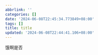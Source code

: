 ```yaml
---
abbrlink: ''
categories: []
date: '2024-06-08T22:45:34.773849+08:00'
tags: []
title: title
updated: '2024-06-08T22:44:41.106+08:00'
---
```

饿啊是否
